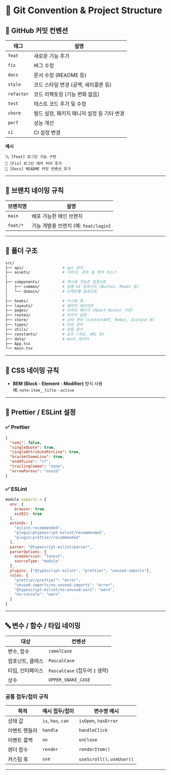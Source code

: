 # 🧭 Git Convention & Project Structure

## 📌 GitHub 커밋 컨벤션

| 태그 | 설명 |
|------|------|
| `feat` | 새로운 기능 추가 |
| `fix` | 버그 수정 |
| `docs` | 문서 수정 (README 등) |
| `style` | 코드 스타일 변경 (공백, 세미콜론 등) |
| `refactor` | 코드 리팩토링 (기능 변화 없음) |
| `test` | 테스트 코드 추가 및 수정 |
| `chore` | 빌드 설정, 패키지 매니저 설정 등 기타 변경 |
| `perf` | 성능 개선 |
| `ci` | CI 설정 변경 |

**예시**  
```
🔍 [Feat] 로그인 기능 구현  
🔧 [Fix] 로그인 에러 처리 추가  
📝 [Docs] README 커밋 컨벤션 추가
```

---

## 🌿 브랜치 네이밍 규칙

| 브랜치명 | 설명 |
|----------|------|
| `main`   | 배포 가능한 메인 브랜치 |
| `feat/*` | 기능 개발용 브랜치 (예: `feat/login`) |

---

## 📁 폴더 구조

```bash
src/
├── api/                 # api 관리
├── assets/              # 이미지, 폰트 등 정적 리소스
│
├── components/          # 재사용 가능한 컴포넌트
│   ├── common/          # 공통 UI 컴포넌트 (Button, Modal 등)
│   └── domain/          # 도메인별 컴포넌트
│
├── hooks/               # 커스텀 훅
├── layouts/             # 페이지 레이아웃
├── pages/               # 라우트 페이지 (React Router 기준)
├── routes/              # 라우터 설정
├── store/               # 상태 관리 (ContextAPI, Redux, Zustand 등)
├── types/               # 타입 정의
├── utils/               # 유틸 함수
├── constants/           # 상수 (색상, URL 등)
├── data/                # mock 데이터
├── App.tsx
└── main.tsx
```

---

## 🎨 CSS 네이밍 규칙

- **BEM (Block - Element - Modifier)** 방식 사용  
  예: `note-item__title--active`

---

## 🧹 Prettier / ESLint 설정

### ✅ Prettier

```json
{
  "semi": false,
  "singleQuote": true,
  "singleAttributePerLine": true,
  "bracketSameLine": true,
  "endOfLine": "lf",
  "trailingComma": "none",
  "arrowParens": "avoid"
}
```

### ✅ ESLint

```js
module.exports = {
  env: {
    browser: true,
    es2021: true
  },
  extends: [
    "eslint:recommended",
    "plugin:@typescript-eslint/recommended",
    "plugin:prettier/recommended"
  ],
  parser: "@typescript-eslint/parser",
  parserOptions: {
    ecmaVersion: "latest",
    sourceType: "module"
  },
  plugins: ["@typescript-eslint", "prettier", "unused-imports"],
  rules: {
    "prettier/prettier": "error",
    "unused-imports/no-unused-imports": "error",
    "@typescript-eslint/no-unused-vars": "warn",
    "no-console": "warn"
  }
}
```

---

## 🔤 변수 / 함수 / 타입 네이밍

| 대상 | 컨벤션 |
|------|--------|
| 변수, 함수 | `camelCase` |
| 컴포넌트, 클래스 | `PascalCase` |
| 타입, 인터페이스 | `PascalCase` (접두어 `I` 생략) |
| 상수 | `UPPER_SNAKE_CASE` |

### 공통 접두/접미 규칙

| 목적 | 예시 접두/접미 | 변수명 예시 |
|------|----------------|-------------|
| 상태 값 | `is`, `has`, `can` | `isOpen`, `hasError` |
| 이벤트 핸들러 | `handle` | `handleClick` |
| 이벤트 콜백 | `on` | `onClose` |
| 렌더 함수 | `render` | `renderItem()` |
| 커스텀 훅 | `use` | `useScroll()`, `useUser()` |

---
